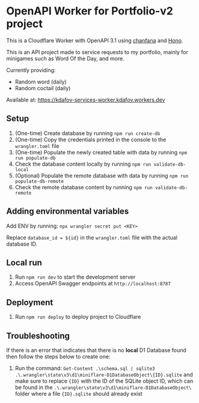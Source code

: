 # OpenAPI Worker for Portfolio-v2 project

This is a Cloudflare Worker with OpenAPI 3.1 using [chanfana](https://github.com/cloudflare/chanfana) and [Hono](https://github.com/honojs/hono).

This is an API project made to service requests to my portfolio, mainly for minigames such as Word Of the Day, and more.

Currently providing:
- Random word (daily)
- Random coctail (daily)

Available at: https://kdafov-services-worker.kdafov.workers.dev

## Setup
1. (One-time) Create database by running ```npm run create-db```
2. (One-time) Copy the credentials printed in the console to the `wrangler.toml` file
3. (One-time) Populate the newly created table with data by running ```npm run populate-db```
4. Check the database content locally by running ```npm run validate-db-local```
5. (Optional) Populate the remote database with data by running ```npm run populate-db-remote```
6. Check the remote database content by running ```npm run validate-db-remote```

## Adding environmental variables
Add ENV by running: `npx wrangler secret put <KEY>`

Replace ```database_id = ${id}``` in the `wrangler.toml` file with the actual database ID.

## Local run
1. Run ```npm run dev``` to start the development server
2. Access OpenAPI Swagger endpoints at `http://localhost:8787`

## Deployment
1. Run ```npm run deploy``` to deploy project to Cloudflare

## Troubleshooting

If there is an error that indicates that there is no **local** D1 Database found then follow the steps below to create one:
1. Run the command: ```Get-Content .\schema.sql | sqlite3 .\.wrangler\state\v3\d1\miniflare-D1DatabaseObject\{ID}.sqlite``` and make sure to replace `{ID}` with the ID of the SQLite object ID, which can be found in the `.\.wrangler\state\v3\d1\miniflare-D1DatabaseObject\` folder where a file `{ID}.sqlite` should already exist
